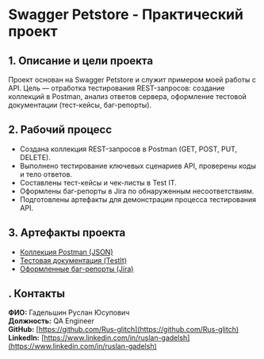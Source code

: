 # Swagger Petstore - Практический проект

## 1. Описание и цели проекта
Проект основан на Swagger Petstore и служит примером моей работы с API. Цель — отработка тестирования REST-запросов: создание коллекций в Postman, анализ ответов сервера, оформление тестовой документации (тест-кейсы, баг-репорты).

## 2. Рабочий процесс
- Создана коллекция REST-запросов в Postman (GET, POST, PUT, DELETE).
- Выполнено тестирование ключевых сценариев API, проверены коды и тело ответов.
- Составлены тест-кейсы и чек-листы в Test IT.
- Оформлены баг-репорты в Jira по обнаруженным несоответствиям.
- Подготовлены артефакты для демонстрации процесса тестирования API.

## 3. Артефакты проекта
- [Коллекция Postman (JSON)](/postman_collection/postman_collection.md)
- [Тестовая документация (TestIt)](/test_docs/test_docs.md)
- [Оформленные баг-репорты (Jira)]()

## . Контакты

**ФИО:** Гадельшин Руслан Юсупович  
**Должность:** QA Engineer  
**GitHub:** [https://github.com/Rus-glitch](https://github.com/Rus-glitch)  
**LinkedIn:** [https://www.linkedin.com/in/ruslan-gadelsh](https://www.linkedin.com/in/ruslan-gadelsh)  